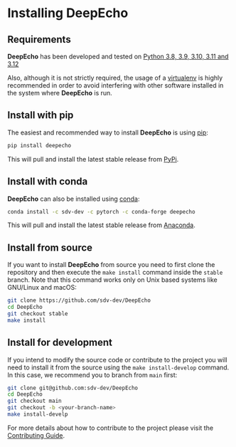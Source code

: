 # Installing DeepEcho

## Requirements

**DeepEcho** has been developed and tested on
[Python 3.8, 3.9, 3.10, 3.11 and 3.12](https://www.python.org/downloads/)

Also, although it is not strictly required, the usage of a [virtualenv](
https://virtualenv.pypa.io/en/latest/) is highly recommended in order to avoid
interfering with other software installed in the system where **DeepEcho** is run.

## Install with pip

The easiest and recommended way to install **DeepEcho** is using [pip](
https://pip.pypa.io/en/stable/):

```bash
pip install deepecho
```

This will pull and install the latest stable release from [PyPi](https://pypi.org/).

## Install with conda

**DeepEcho** can also be installed using [conda](https://docs.conda.io/en/latest/):

```bash
conda install -c sdv-dev -c pytorch -c conda-forge deepecho
```

This will pull and install the latest stable release from [Anaconda](https://anaconda.org/).

## Install from source

If you want to install **DeepEcho** from source you need to first clone the repository
and then execute the `make install` command inside the `stable` branch. Note that this
command works only on Unix based systems like GNU/Linux and macOS:

```bash
git clone https://github.com/sdv-dev/DeepEcho
cd DeepEcho
git checkout stable
make install
```

## Install for development

If you intend to modify the source code or contribute to the project you will need to
install it from the source using the `make install-develop` command. In this case, we
recommend you to branch from `main` first:

```bash
git clone git@github.com:sdv-dev/DeepEcho
cd DeepEcho
git checkout main
git checkout -b <your-branch-name>
make install-develp
```

For more details about how to contribute to the project please visit the [Contributing Guide](
CONTRIBUTING.rst).
